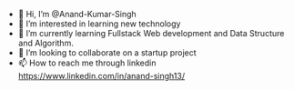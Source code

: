 - 👋 Hi, I’m @Anand-Kumar-Singh
- 👀 I’m interested in learning new technology
- 🌱 I’m currently learning Fullstack Web development and Data Structure and Algorithm.
- 💞️ I’m looking to collaborate on a startup project
- 📫 How to reach me through linkedin https://www.linkedin.com/in/anand-singh13/

<!---
Anand-Kumar-Singh/Anand-Kumar-Singh is a ✨ special ✨ repository because its `README.md` (this file) appears on your GitHub profile.
You can click the Preview link to take a look at your changes.
--->
